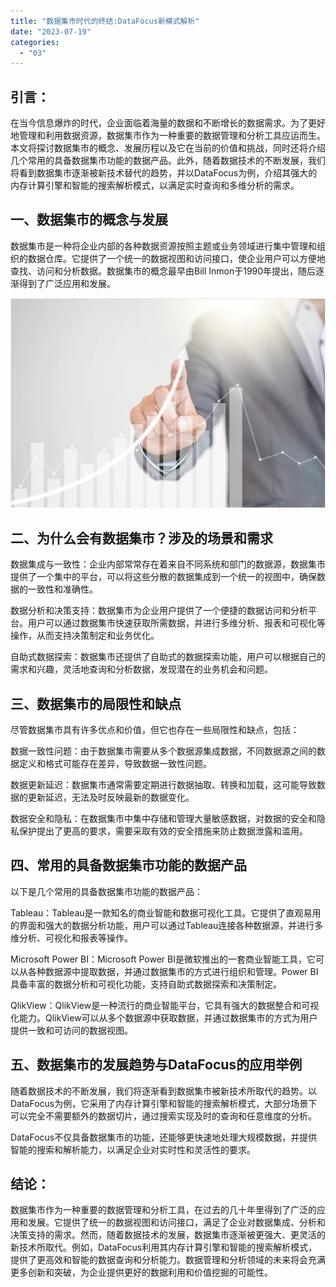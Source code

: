 ```yaml
---
title: "数据集市时代的终结:DataFocus新模式解析"
date: "2023-07-19"
categories: 
  - "03"
---
```


## 引言：

在当今信息爆炸的时代，企业面临着海量的数据和不断增长的数据需求。为了更好地管理和利用数据资源，数据集市作为一种重要的数据管理和分析工具应运而生。本文将探讨数据集市的概念、发展历程以及它在当前的价值和挑战，同时还将介绍几个常用的具备数据集市功能的数据产品。此外，随着数据技术的不断发展，我们将看到数据集市逐渐被新技术替代的趋势，并以DataFocus为例，介绍其强大的内存计算引擎和智能的搜索解析模式，以满足实时查询和多维分析的需求。

## 一、数据集市的概念与发展

数据集市是一种将企业内部的各种数据资源按照主题或业务领域进行集中管理和组织的数据仓库。它提供了一个统一的数据视图和访问接口，使企业用户可以方便地查找、访问和分析数据。数据集市的概念最早由Bill Inmon于1990年提出，随后逐渐得到了广泛应用和发展。

![盈利.png](images/1659518945-png.png)

## 二、为什么会有数据集市？涉及的场景和需求

数据集成与一致性：企业内部常常存在着来自不同系统和部门的数据源，数据集市提供了一个集中的平台，可以将这些分散的数据集成到一个统一的视图中，确保数据的一致性和准确性。

数据分析和决策支持：数据集市为企业用户提供了一个便捷的数据访问和分析平台。用户可以通过数据集市快速获取所需数据，并进行多维分析、报表和可视化等操作，从而支持决策制定和业务优化。

自助式数据探索：数据集市还提供了自助式的数据探索功能，用户可以根据自己的需求和兴趣，灵活地查询和分析数据，发现潜在的业务机会和问题。

## 三、数据集市的局限性和缺点

尽管数据集市具有许多优点和价值，但它也存在一些局限性和缺点，包括：

数据一致性问题：由于数据集市需要从多个数据源集成数据，不同数据源之间的数据定义和格式可能存在差异，导致数据一致性问题。

数据更新延迟：数据集市通常需要定期进行数据抽取、转换和加载，这可能导致数据的更新延迟，无法及时反映最新的数据变化。

数据安全和隐私：在数据集市中集中存储和管理大量敏感数据，对数据的安全和隐私保护提出了更高的要求，需要采取有效的安全措施来防止数据泄露和滥用。

## 四、常用的具备数据集市功能的数据产品

以下是几个常用的具备数据集市功能的数据产品：

Tableau：Tableau是一款知名的商业智能和数据可视化工具。它提供了直观易用的界面和强大的数据分析功能，用户可以通过Tableau连接各种数据源，并进行多维分析、可视化和报表等操作。

Microsoft Power BI：Microsoft Power BI是微软推出的一套商业智能工具，它可以从各种数据源中提取数据，并通过数据集市的方式进行组织和管理。Power BI具备丰富的数据分析和可视化功能，支持自助式数据探索和决策制定。

QlikView：QlikView是一种流行的商业智能平台，它具有强大的数据整合和可视化能力。QlikView可以从多个数据源中获取数据，并通过数据集市的方式为用户提供一致和可访问的数据视图。

## 五、数据集市的发展趋势与DataFocus的应用举例

随着数据技术的不断发展，我们将逐渐看到数据集市被新技术所取代的趋势。以DataFocus为例，它采用了内存计算引擎和智能的搜索解析模式，大部分场景下可以完全不需要额外的数据切片，通过搜索实现及时的查询和任意维度的分析。

DataFocus不仅具备数据集市的功能，还能够更快速地处理大规模数据，并提供智能的搜索和解析能力，以满足企业对实时性和灵活性的要求。

## 结论：

数据集市作为一种重要的数据管理和分析工具，在过去的几十年里得到了广泛的应用和发展。它提供了统一的数据视图和访问接口，满足了企业对数据集成、分析和决策支持的需求。然而，随着数据技术的发展，数据集市逐渐被更强大、更灵活的新技术所取代。例如，DataFocus利用其内存计算引擎和智能的搜索解析模式，提供了更高效和智能的数据查询和分析能力。数据管理和分析领域的未来将会充满更多创新和突破，为企业提供更好的数据利用和价值挖掘的可能性。
